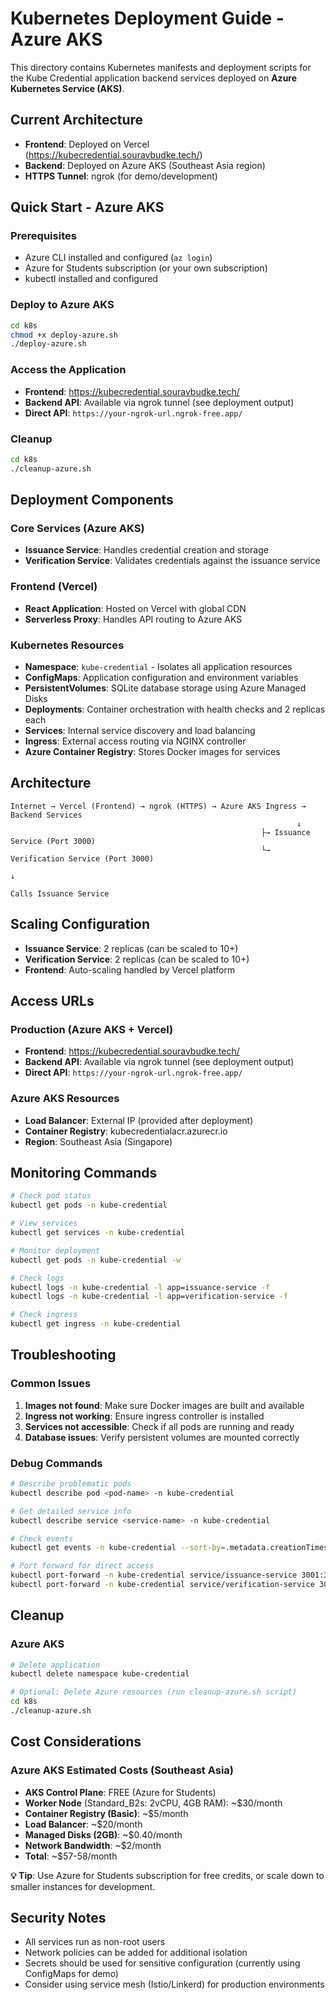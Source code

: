# Kubernetes Deployment Guide - Azure AKS

This directory contains Kubernetes manifests and deployment scripts for the Kube Credential application backend services deployed on **Azure Kubernetes Service (AKS)**.

## Current Architecture

- **Frontend**: Deployed on Vercel (https://kubecredential.souravbudke.tech/)
- **Backend**: Deployed on Azure AKS (Southeast Asia region)
- **HTTPS Tunnel**: ngrok (for demo/development)

## Quick Start - Azure AKS

### Prerequisites
- Azure CLI installed and configured (`az login`)
- Azure for Students subscription (or your own subscription)
- kubectl installed and configured

### Deploy to Azure AKS
```bash
cd k8s
chmod +x deploy-azure.sh
./deploy-azure.sh
```

### Access the Application
- **Frontend**: https://kubecredential.souravbudke.tech/
- **Backend API**: Available via ngrok tunnel (see deployment output)
- **Direct API**: `https://your-ngrok-url.ngrok-free.app/`

### Cleanup
```bash
cd k8s
./cleanup-azure.sh
```

## Deployment Components

### Core Services (Azure AKS)
- **Issuance Service**: Handles credential creation and storage
- **Verification Service**: Validates credentials against the issuance service

### Frontend (Vercel)
- **React Application**: Hosted on Vercel with global CDN
- **Serverless Proxy**: Handles API routing to Azure AKS

### Kubernetes Resources
- **Namespace**: `kube-credential` - Isolates all application resources
- **ConfigMaps**: Application configuration and environment variables
- **PersistentVolumes**: SQLite database storage using Azure Managed Disks
- **Deployments**: Container orchestration with health checks and 2 replicas each
- **Services**: Internal service discovery and load balancing
- **Ingress**: External access routing via NGINX controller
- **Azure Container Registry**: Stores Docker images for services

## Architecture

```
Internet → Vercel (Frontend) → ngrok (HTTPS) → Azure AKS Ingress → Backend Services
                                                                ↓
                                                        ├→ Issuance Service (Port 3000)
                                                        └→ Verification Service (Port 3000)
                                                                                        ↓
                                                                                Calls Issuance Service
```

## Scaling Configuration

- **Issuance Service**: 2 replicas (can be scaled to 10+)
- **Verification Service**: 2 replicas (can be scaled to 10+)
- **Frontend**: Auto-scaling handled by Vercel platform

## Access URLs

### Production (Azure AKS + Vercel)
- **Frontend**: https://kubecredential.souravbudke.tech/
- **Backend API**: Available via ngrok tunnel (see deployment output)
- **Direct API**: `https://your-ngrok-url.ngrok-free.app/`

### Azure AKS Resources
- **Load Balancer**: External IP (provided after deployment)
- **Container Registry**: kubecredentialacr.azurecr.io
- **Region**: Southeast Asia (Singapore)

## Monitoring Commands

```bash
# Check pod status
kubectl get pods -n kube-credential

# View services
kubectl get services -n kube-credential

# Monitor deployment
kubectl get pods -n kube-credential -w

# Check logs
kubectl logs -n kube-credential -l app=issuance-service -f
kubectl logs -n kube-credential -l app=verification-service -f

# Check ingress
kubectl get ingress -n kube-credential
```

## Troubleshooting

### Common Issues

1. **Images not found**: Make sure Docker images are built and available
2. **Ingress not working**: Ensure ingress controller is installed
3. **Services not accessible**: Check if all pods are running and ready
4. **Database issues**: Verify persistent volumes are mounted correctly

### Debug Commands

```bash
# Describe problematic pods
kubectl describe pod <pod-name> -n kube-credential

# Get detailed service info
kubectl describe service <service-name> -n kube-credential

# Check events
kubectl get events -n kube-credential --sort-by=.metadata.creationTimestamp

# Port forward for direct access
kubectl port-forward -n kube-credential service/issuance-service 3001:3000
kubectl port-forward -n kube-credential service/verification-service 3002:3000
```

## Cleanup

### Azure AKS
```bash
# Delete application
kubectl delete namespace kube-credential

# Optional: Delete Azure resources (run cleanup-azure.sh script)
cd k8s
./cleanup-azure.sh
```

## Cost Considerations

### Azure AKS Estimated Costs (Southeast Asia)
- **AKS Control Plane**: FREE (Azure for Students)
- **Worker Node** (Standard_B2s: 2vCPU, 4GB RAM): ~$30/month
- **Container Registry (Basic)**: ~$5/month
- **Load Balancer**: ~$20/month
- **Managed Disks (2GB)**: ~$0.40/month
- **Network Bandwidth**: ~$2/month
- **Total**: ~$57-58/month

**💡 Tip**: Use Azure for Students subscription for free credits, or scale down to smaller instances for development.

## Security Notes

- All services run as non-root users
- Network policies can be added for additional isolation
- Secrets should be used for sensitive configuration (currently using ConfigMaps for demo)
- Consider using service mesh (Istio/Linkerd) for production environments